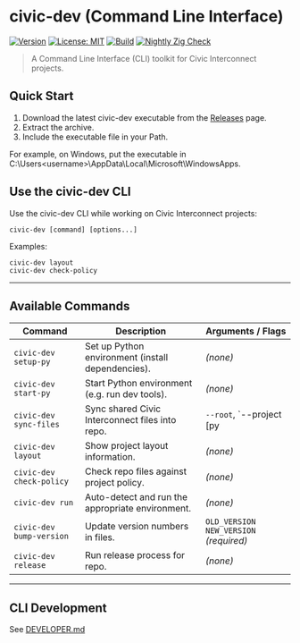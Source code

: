 # civic-dev (Command Line Interface)

[![Version](https://img.shields.io/badge/version-v0.0.6-blue)](https://github.com/civic-interconnect/civic-dev/releases)
[![License: MIT](https://img.shields.io/badge/license-MIT-green.svg)](https://opensource.org/licenses/MIT)
[![Build](https://github.com/civic-interconnect/civic-dev/actions/workflows/build.yml/badge.svg)](https://github.com/civic-interconnect/civic-dev/actions/workflows/build.yml)
[![Nightly Zig Check](https://github.com/civic-interconnect/civic-dev/actions/workflows/zig_check.yml/badge.svg)](https://github.com/civic-interconnect/civic-dev/actions/workflows/zig_check.yml)

> A Command Line Interface (CLI) toolkit for Civic Interconnect projects.

## Quick Start

1. Download the latest civic-dev executable from the [Releases](https://github.com/civic-interconnect/civic-dev/releases/) page.
2. Extract the archive.
3. Include the executable file in your Path.

For example, on Windows, put the executable in C:\Users\<username>\AppData\Local\Microsoft\WindowsApps.


## Use the civic-dev CLI

Use the civic-dev CLI while working on Civic Interconnect projects:

```shell
civic-dev [command] [options...]
```

Examples:
```shell
civic-dev layout
civic-dev check-policy
```

---

## Available Commands

| Command                  | Description                                       | Arguments / Flags |
| ------------------------ | ------------------------------------------------- | ------------------|
| `civic-dev setup-py`     | Set up Python environment (install dependencies). | *(none)*          |
| `civic-dev start-py`     | Start Python environment (e.g. run dev tools).    | *(none)*          |
| `civic-dev sync-files`   | Sync shared Civic Interconnect files into repo.   | `--root`, `--project [py|pwa]` (optional) |
| `civic-dev layout`       | Show project layout information.                  | *(none)*          |
| `civic-dev check-policy` | Check repo files against project policy.          | *(none)*          |
| `civic-dev run`          | Auto-detect and run the appropriate environment.  | *(none)*          |
| `civic-dev bump-version` | Update version numbers in files.                  | `OLD_VERSION` `NEW_VERSION` *(required)* |
| `civic-dev release`      | Run release process for repo.                     | *(none)*          |

---

## CLI Development

See [DEVELOPER.md](./DEVELOPER.md)
